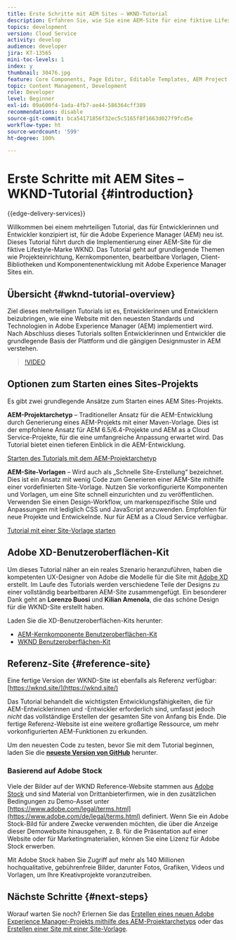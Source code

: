 ```yaml
---
title: Erste Schritte mit AEM Sites – WKND-Tutorial
description: Erfahren Sie, wie Sie eine AEM-Site für eine fiktive Lifestyle-Marke namens WKND implementieren. Hier bekommen Sie eine Anleitung zu Experience Manager-Themen wie Projekteinrichtung, Maven-Archetypen, Kernkomponenten, bearbeitbaren Vorlagen, Client-Bibliotheken und Komponentenentwicklung.
topics: development
version: Cloud Service
activity: develop
audience: developer
jira: KT-13565
mini-toc-levels: 1
index: y
thumbnail: 30476.jpg
feature: Core Components, Page Editor, Editable Templates, AEM Project Archetype
topic: Content Management, Development
role: Developer
level: Beginner
exl-id: 09a600f4-1ada-4fb7-ae44-586364cff389
recommendations: disable
source-git-commit: bca54171856f32ec5c5165f8f1663d027f9fcd5e
workflow-type: ht
source-wordcount: '599'
ht-degree: 100%

---
```


# Erste Schritte mit AEM Sites – WKND-Tutorial {#introduction}

{{edge-delivery-services}}

Willkommen bei einem mehrteiligen Tutorial, das für Entwicklerinnen und Entwickler konzipiert ist, für die Adobe Experience Manager (AEM) neu ist. Dieses Tutorial führt durch die Implementierung einer AEM-Site für die fiktive Lifestyle-Marke WKND. Das Tutorial geht auf grundlegende Themen wie Projekteinrichtung, Kernkomponenten, bearbeitbare Vorlagen, Client-Bibliotheken und Komponentenentwicklung mit Adobe Experience Manager Sites ein.

## Übersicht {#wknd-tutorial-overview}

Ziel dieses mehrteiligen Tutorials ist es, Entwicklerinnen und Entwicklern beizubringen, wie eine Website mit den neuesten Standards und Technologien in Adobe Experience Manager (AEM) implementiert wird. Nach Abschluss dieses Tutorials sollten Entwicklerinnen und Entwickler die grundlegende Basis der Plattform und die gängigen Designmuster in AEM verstehen.

>[!VIDEO](https://video.tv.adobe.com/v/30476?quality=12&learn=on)

## Optionen zum Starten eines Sites-Projekts

Es gibt zwei grundlegende Ansätze zum Starten eines AEM Sites-Projekts.

**AEM-Projektarchetyp** – Traditioneller Ansatz für die AEM-Entwicklung durch Generierung eines AEM-Projekts mit einer Maven-Vorlage. Dies ist der empfohlene Ansatz für AEM 6.5/6.4-Projekte und AEM as a Cloud Service-Projekte, für die eine umfangreiche Anpassung erwartet wird. Das Tutorial bietet einen tieferen Einblick in die AEM-Entwicklung.

[Starten des Tutorials mit dem AEM-Projektarchetyp](./project-archetype/overview.md)

**AEM-Site-Vorlagen** – Wird auch als „Schnelle Site-Erstellung“ bezeichnet. Dies ist ein Ansatz mit wenig Code zum Generieren einer AEM-Site mithilfe einer vordefinierten Site-Vorlage. Nutzen Sie vorkonfigurierte Komponenten und Vorlagen, um eine Site schnell einzurichten und zu veröffentlichen. Verwenden Sie einen Design-Workflow, um markenspezifische Stile und Anpassungen mit lediglich CSS und JavaScript anzuwenden. Empfohlen für neue Projekte und Entwickelnde. Nur für AEM as a Cloud Service verfügbar.

[Tutorial mit einer Site-Vorlage starten](./site-template/create-site.md)

## Adobe XD-Benutzeroberflächen-Kit

Um dieses Tutorial näher an ein reales Szenario heranzuführen, haben die kompetenten UX-Designer von Adobe die Modelle für die Site mit [Adobe XD](https://www.adobe.com/products/xd.html?lang=de) erstellt. Im Laufe des Tutorials werden verschiedene Teile der Designs zu einer vollständig bearbeitbaren AEM-Site zusammengefügt. Ein besonderer Dank geht an **Lorenzo Buosi** und **Kilian Amenola**, die das schöne Design für die WKND-Site erstellt haben.

Laden Sie die XD-Benutzeroberflächen-Kits herunter:

* [AEM-Kernkomponente Benutzeroberflächen-Kit](assets/overview/AEM-CoreComponents-UI-Kit.xd)
* [WKND Benutzeroberflächen-Kit](https://github.com/adobe/aem-guides-wknd/releases/download/aem-guides-wknd-0.0.2/AEM_UI-kit-WKND.xd)

## Referenz-Site {#reference-site}

Eine fertige Version der WKND-Site ist ebenfalls als Referenz verfügbar: [https://wknd.site/](https://wknd.site/)

Das Tutorial behandelt die wichtigsten Entwicklungsfähigkeiten, die für AEM-Entwicklerinnen und -Entwickler erforderlich sind, umfasst jedoch *nicht* das vollständige Erstellen der gesamten Site von Anfang bis Ende. Die fertige Referenz-Website ist eine weitere großartige Ressource, um mehr vorkonfigurierten AEM-Funktionen zu erkunden.

Um den neuesten Code zu testen, bevor Sie mit dem Tutorial beginnen, laden Sie die **[neueste Version von GitHub](https://github.com/adobe/aem-guides-wknd/releases/latest)** herunter.

### Basierend auf Adobe Stock

Viele der Bilder auf der WKND Reference-Website stammen aus [Adobe Stock](https://stock.adobe.com/de) und sind Material von Drittanbieterfirmen, wie in den zusätzlichen Bedingungen zu Demo-Asset unter [https://www.adobe.com/legal/terms.html](https://www.adobe.com/de/legal/terms.html) definiert. Wenn Sie ein Adobe Stock-Bild für andere Zwecke verwenden möchten, die über die Anzeige dieser Demowebsite hinausgehen, z. B. für die Präsentation auf einer Website oder für Marketingmaterialien, können Sie eine Lizenz für Adobe Stock erwerben.

Mit Adobe Stock haben Sie Zugriff auf mehr als 140 Millionen hochqualitative, gebührenfreie Bilder, darunter Fotos, Grafiken, Videos und Vorlagen, um Ihre Kreativprojekte voranzutreiben.

## Nächste Schritte {#next-steps}

Worauf warten Sie noch? Erlernen Sie das [Erstellen eines neuen Adobe Experience Manager-Projekts mithilfe des AEM-Projektarchetyps](./project-archetype/overview.md) oder das [Erstellen einer Site mit einer Site-Vorlage](./site-template/create-site.md).
